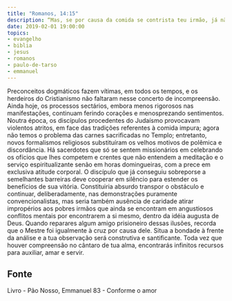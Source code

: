```yaml
---
title: "Romanos, 14:15"
description: “Mas, se por causa da comida se contrista teu irmão, já não andas conforme o amor. Não destruas por causa da tua comida aquele por quem o Cristo morreu.” - Paulo
date: 2019-02-01 19:00:00
topics: 
- evangelho
- biblia
- jesus
- romanos
- paulo-de-tarso
- emmanuel
---
```



Preconceitos dogmáticos fazem vítimas, em todos os tempos, e os herdeiros
do Cristianismo não faltaram nesse concerto de incompreensão.
Ainda hoje, os processos sectários, embora menos rigorosos nas
manifestações, continuam ferindo corações e menosprezando sentimentos.
Noutra época, os discípulos procedentes do Judaísmo provocavam violentos
atritos, em face das tradições referentes à comida impura; agora não temos o
problema das carnes sacrificadas no Templo; entretanto, novos formalismos
religiosos substituíram os velhos motivos de polêmica e discordância.
Há sacerdotes que só se sentem missionários em celebrando os ofícios que
lhes competem e crentes que não entendem a meditação e o serviço espiritualizante
senão em horas domingueiras, com a prece em exclusiva atitude corporal.
O discípulo que já conseguiu sobrepor­se a semelhantes barreiras deve
cooperar em silêncio para estender os benefícios de sua vitória.
Constituiria absurdo transpor o obstáculo e continuar, deliberadamente, nas
demonstrações puramente convencionalistas, mas seria também ausência de caridade
atirar impropérios aos pobres irmãos que ainda se encontram em angustiosos
conflitos mentais por encontrarem a si mesmo, dentro da idéia augusta de Deus.
Quando reparares algum amigo prisioneiro dessas ilusões, recorda que o Mestre foi
igualmente à cruz por causa dele. Situa a bondade à frente da análise e a tua
observação será construtiva e santificante. Toda vez que houver compreensão no
cântaro de tua alma, encontrarás infinitos recursos para auxiliar, amar e servir.




## Fonte
Livro - Pão Nosso, Emmanuel
83 - Conforme o amor
